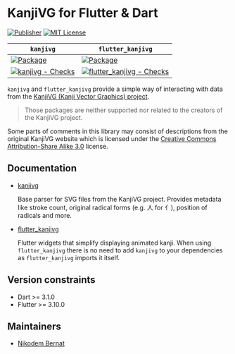 # KanjiVG for Flutter & Dart

[![Publisher](https://img.shields.io/pub/publisher/kanjivg.svg)](https://pub.dev/packages/kanjivg/publisher)
[![MIT License](https://img.shields.io/badge/license-MIT-purple.svg)](https://opensource.org/licenses/MIT)

| `kanjivg`                                                                                                                                                                       | `flutter_kanjivg`                                                                                                                                                                             |
| ------------------------------------------------------------------------------------------------------------------------------------------------------------------------------- | --------------------------------------------------------------------------------------------------------------------------------------------------------------------------------------------- |
| [![Package](https://img.shields.io/pub/v/kanjivg.svg)](https://pub.dev/packages/kanjivg)                                                                                        | [![Package](https://img.shields.io/pub/v/kanjivg.svg)](https://pub.dev/packages/flutter_kanjivg)                                                                                              |
| [![kanjivg - Checks](https://github.com/n-bernat/kanjivg/actions/workflows/dart_checks.yaml/badge.svg)](https://github.com/n-bernat/kanjivg/actions/workflows/dart_checks.yaml) | [![flutter_kanjivg - Checks](https://github.com/n-bernat/kanjivg/actions/workflows/flutter_checks.yaml/badge.svg)](https://github.com/n-bernat/kanjivg/actions/workflows/flutter_checks.yaml) |

`kanjivg` and `flutter_kanjivg` provide a simple way of interacting with data from the [KanjiVG (Kanji Vector Graphics) project](https://kanjivg.tagaini.net).

> Those packages are neither supported nor related to the creators of the KanjiVG project.

Some parts of comments in this library may consist of descriptions from the original KanjiVG website which is licensed under the [Creative Commons Attribution-Share Alike 3.0](https://creativecommons.org/licenses/by-sa/3.0) license.

## Documentation

- [kanjivg](https://github.com/n-bernat/kanjivg/tree/master/kanjivg)

  Base parser for SVG files from the KanjiVG project. Provides metadata like stroke count, original radical forms (e.g. 人 for 亻), position of radicals and more.

- [flutter_kanjivg](https://github.com/n-bernat/kanjivg/tree/master/flutter_kanjivg)

  Flutter widgets that simplify displaying animated kanji. When using `flutter_kanjivg` there is no need to add `kanjivg` to your dependencies as `flutter_kanjivg` imports it itself.

## Version constraints

- Dart >= 3.1.0
- Flutter >= 3.10.0

## Maintainers

- [Nikodem Bernat](https://nikodembernat.com)
